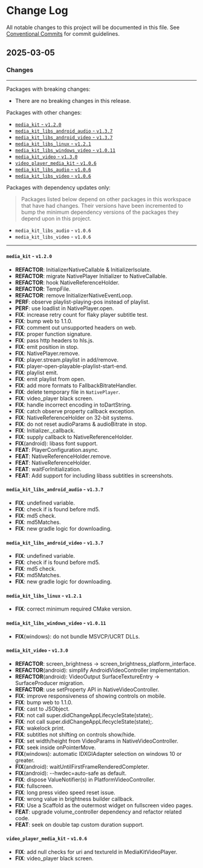 # Change Log

All notable changes to this project will be documented in this file.
See [Conventional Commits](https://conventionalcommits.org) for commit guidelines.

## 2025-03-05

### Changes

---

Packages with breaking changes:

 - There are no breaking changes in this release.

Packages with other changes:

 - [`media_kit` - `v1.2.0`](#media_kit---v120)
 - [`media_kit_libs_android_audio` - `v1.3.7`](#media_kit_libs_android_audio---v137)
 - [`media_kit_libs_android_video` - `v1.3.7`](#media_kit_libs_android_video---v137)
 - [`media_kit_libs_linux` - `v1.2.1`](#media_kit_libs_linux---v121)
 - [`media_kit_libs_windows_video` - `v1.0.11`](#media_kit_libs_windows_video---v1011)
 - [`media_kit_video` - `v1.3.0`](#media_kit_video---v130)
 - [`video_player_media_kit` - `v1.0.6`](#video_player_media_kit---v106)
 - [`media_kit_libs_audio` - `v1.0.6`](#media_kit_libs_audio---v106)
 - [`media_kit_libs_video` - `v1.0.6`](#media_kit_libs_video---v106)

Packages with dependency updates only:

> Packages listed below depend on other packages in this workspace that have had changes. Their versions have been incremented to bump the minimum dependency versions of the packages they depend upon in this project.

 - `media_kit_libs_audio` - `v1.0.6`
 - `media_kit_libs_video` - `v1.0.6`

---

#### `media_kit` - `v1.2.0`

 - **REFACTOR**: InitializerNativeCallable & InitializerIsolate.
 - **REFACTOR**: migrate NativePlayer Initializer to NativeCallable.
 - **REFACTOR**: hook NativeReferenceHolder.
 - **REFACTOR**: TempFile.
 - **REFACTOR**: remove InitializerNativeEventLoop.
 - **PERF**: observe playlist-playing-pos instead of playlist.
 - **PERF**: use loadlist in NativePlayer.open.
 - **FIX**: increase retry count for flaky player subtitle test.
 - **FIX**: bump web to 1.1.0.
 - **FIX**: comment out unsupported headers on web.
 - **FIX**: proper function signature.
 - **FIX**: pass http headers to hls.js.
 - **FIX**: emit position in stop.
 - **FIX**: NativePlayer.remove.
 - **FIX**: player.stream.playlist in add/remove.
 - **FIX**: player-open-playable-playlist-start-end.
 - **FIX**: playlist emit.
 - **FIX**: emit playlist from open.
 - **FIX**: add more formats to FallbackBitrateHandler.
 - **FIX**: delete temporary file in `NativePlayer`.
 - **FIX**: video_player black screen.
 - **FIX**: handle incorrect encoding in toDartString.
 - **FIX**: catch observe property callback exception.
 - **FIX**: NativeReferenceHolder on 32-bit systems.
 - **FIX**: do not reset audioParams & audioBitrate in stop.
 - **FIX**: Initializer._callback.
 - **FIX**: supply callback to NativeReferenceHolder.
 - **FIX**(android): libass font support.
 - **FEAT**: PlayerConfiguration.async.
 - **FEAT**: NativeReferenceHolder.remove.
 - **FEAT**: NativeReferenceHolder.
 - **FEAT**: waitForInitialization.
 - **FEAT**: Add support for including libass subtitles in screenshots.

#### `media_kit_libs_android_audio` - `v1.3.7`

 - **FIX**: undefined variable.
 - **FIX**: check if is found before md5.
 - **FIX**: md5 check.
 - **FIX**: md5Matches.
 - **FIX**: new gradle logic for downloading.

#### `media_kit_libs_android_video` - `v1.3.7`

 - **FIX**: undefined variable.
 - **FIX**: check if is found before md5.
 - **FIX**: md5 check.
 - **FIX**: md5Matches.
 - **FIX**: new gradle logic for downloading.

#### `media_kit_libs_linux` - `v1.2.1`

 - **FIX**: correct minimum required CMake version.

#### `media_kit_libs_windows_video` - `v1.0.11`

 - **FIX**(windows): do not bundle MSVCP/UCRT DLLs.

#### `media_kit_video` - `v1.3.0`

 - **REFACTOR**: screen_brightness -> screen_brightness_platform_interface.
 - **REFACTOR**(android): simplify AndroidVideoController implementation.
 - **REFACTOR**(android): VideoOutput SurfaceTextureEntry -> SurfaceProducer migration.
 - **REFACTOR**: use setProperty API in NativeVideoController.
 - **FIX**: improve responsiveness of showing controls on mobile.
 - **FIX**: bump web to 1.1.0.
 - **FIX**: cast to JSObject.
 - **FIX**: not call super.didChangeAppLifecycleState(state);.
 - **FIX**: not call super.didChangeAppLifecycleState(state);.
 - **FIX**: wakelock print.
 - **FIX**: subtitles not shifting on controls show/hide.
 - **FIX**: set width/height from VideoParams in NativeVideoController.
 - **FIX**: seek inside onPointerMove.
 - **FIX**(windows): automatic IDXGIAdapter selection on windows 10 or greater.
 - **FIX**(android): waitUntilFirstFrameRenderedCompleter.
 - **FIX**(android): --hwdec=auto-safe as default.
 - **FIX**: dispose ValueNotifier(s) in PlatformVideoController.
 - **FIX**: fullscreen.
 - **FIX**: long press video speed reset issue.
 - **FIX**: wrong value in brightness builder callback.
 - **FIX**: Use a Scaffold as the outermost widget on fullscreen video pages.
 - **FEAT**: upgrade volume_controller dependency and refactor related code.
 - **FEAT**: seek on double tap custom duration support.

#### `video_player_media_kit` - `v1.0.6`

 - **FIX**: add null checks for uri and textureId in MediaKitVideoPlayer.
 - **FIX**: video_player black screen.

